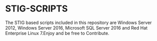 # STIG-SCRIPTS

The STIG based scripts included in this repository are Windows Server 2012, Windows Server 2016, Microsoft SQL Server 2016 and Red Hat Enterprise Linux 7.Enjoy and be free to Contribute.
